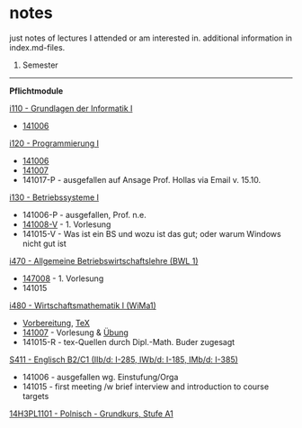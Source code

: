 notes
=====

just notes of lectures I attended or am interested in. additional information in index.md-files.

1. Semester
-----------

**Pflichtmodule**

[i110 - Grundlagen der Informatik I](i110/index.md)

* [141006](i110/141006-V.md)

[i120 - Programmierung I](i120/index.md)

* [141006](i120/141006-V.md)
* [141007](i120/141007-P.md)
* 141017-P - ausgefallen auf Ansage Prof. Hollas via Email v. 15.10.

[i130 - Betriebssysteme I](i130/index.md)

* 141006-P - ausgefallen, Prof. n.e.
* [141008-V](i130/141008-V.md) - 1. Vorlesung
* 141015-V - Was ist ein BS und wozu ist das gut; oder warum Windows nicht gut ist

[i470 - Allgemeine Betriebswirtschaftslehre (BWL 1)](i470/index.md)

* [147008](i470/141008-V.md) - 1. Vorlesung
* 141015

[i480 - Wirtschaftsmathematik I (WiMa1)](i480/index.md)

* [Vorbereitung](http://www.htw-dresden.de/fileadmin/userfiles/info_math/Dokumente/Onl_Math_Vorb/LIFT_I_WW.pdf), [TeX](i480/LIFT_I_WW.tex)
* [141007](i480/141007-V.md) - Vorlesung &amp; [Übung](i480/141007-P.md)
* 141015-R - tex-Quellen durch Dipl.-Math. Buder zugesagt

[S411 - Englisch B2/C1 (IIb/d: I-285, IWb/d: I-185, IMb/d: I-385) ](s411/index.md)

* 141006 - ausgefallen wg. Einstufung/Orga
* 141015 - first meeting /w brief interview and introduction to course targets

[14H3PL1101 - Polnisch - Grundkurs, Stufe A1](VHS14H3PL1101/index.md)

